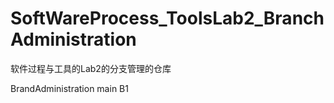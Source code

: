 # SoftWareProcess_ToolsLab2_BranchAdministration
软件过程与工具的Lab2的分支管理的仓库


BrandAdministration  main B1

